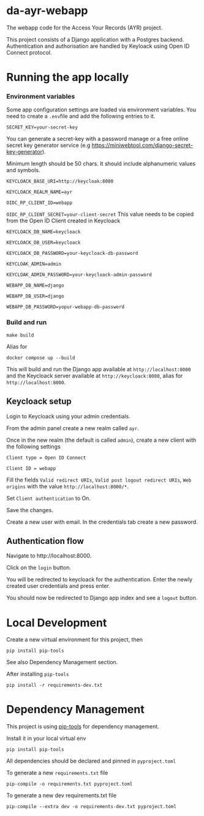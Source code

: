 # da-ayr-webapp
The webapp code for the Access Your Records (AYR) project.

This project consists of a Django application with a Postgres backend. Authentication and authorisation are handled
by Keyloack using Open ID Connect protocol.

# Running the app locally

### Environment variables

Some app configuration settings are loaded via environment variables. 
You need to create a `.env`file and add the following entries to it.

    
`SECRET_KEY=your-secret-key`

You can generate a secret-key with a password manage or a free online secret key generator service 
(e.g https://miniwebtool.com/django-secret-key-generator). 

Minimum length should be 50 chars. It should include alphanumeric values and symbols.

`KEYCLOACK_BASE_URI=http://keycloak:8080`

`KEYCLOACK_REALM_NAME=ayr`

`OIDC_RP_CLIENT_ID=webapp`

`OIDC_RP_CLIENT_SECRET=your-client-secret`
This value needs to be copied from the Open ID Client created in Keycloack


`KEYCLOACK_DB_NAME=keycloack`

`KEYCLOACK_DB_USER=keycloack`

`KEYCLOACK_DB_PASSWORD=your-keycloack-db-password`

`KEYCLOAK_ADMIN=admin`

`KEYCLOAK_ADMIN_PASSWORD=your-keycloack-admin-password`

`WEBAPP_DB_NAME=django`

`WEBAPP_DB_USER=django`

`WEBAPP_DB_PASSWORD=yopur-webapp-db-password`

### Build and run

    make build

Alias for

    docker compose up --build

This will build and run the Django app available at `http://localhost:8000` and the Keycloack server available at `http://keycloack:8080`, alias for `http://localhost:8000`.

## Keycloack setup

Login to Keycloack using your admin credentials. 

From the admin panel create a new realm called `ayr`.

Once in the new realm (the default is called `admin`), create a new client with the following settings

`Client type = Open ID Connect`

`Client ID = webapp`

Fill the fields `Valid redirect URIs`, `Valid post logout redirect URIs`, `Web origins` with the value `http://localhost:8000/*`.

Set `Client authentication` to On. 

Save the changes.

Create a new user with email. In the credentials tab create a new password.

## Authentication flow

Navigate to http://localhost:8000.

Click on the `login` button. 

You will be redirected to keycloack for the authentication.
Enter the newly created user credentials and press enter. 

You should now be redirected to Django app index and see a `logout` button.

# Local Development
Create a new virtual environment for this project, then

    pip install pip-tools

See also Dependency Management section.

After installing `pip-tools`

    pip install -r requirements-dev.txt


# Dependency Management
 
This project is using [pip-tools](https://github.com/jazzband/pip-tools/) for dependency management. 

Install it in your local virtual env 

    pip install pip-tools

All dependencies should be declared and pinned in `pyproject.toml`

To generate a new `requirements.txt` file

    pip-compile -o requirements.txt pyproject.toml

To generate a new dev requirements.txt file

    pip-compile --extra dev -o requirements-dev.txt pyproject.toml
